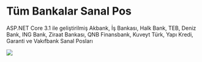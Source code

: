 ﻿# Tüm Bankalar Sanal Pos

ASP.NET Core 3.1 ile geliştirilmiş Akbank, İş Bankası, Halk Bank, TEB, Deniz Bank, ING Bank, Ziraat Bankası, QNB Finansbank, Kuveyt Türk, Yapı Kredi, Garanti ve Vakıfbank Sanal Posları

![](https://github.com/sefacan/3DPaymentAspNetCore/workflows/ASP.NET%20Core%20CI/badge.svg)

